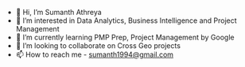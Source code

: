 - 👋 Hi, I’m Sumanth Athreya
- 👀 I’m interested in Data Analytics, Business Intelligence and Project Management
- 🌱 I’m currently learning PMP Prep, Project Management by Google
- 💞️ I’m looking to collaborate on Cross Geo projects
- 📫 How to reach me - sumanth1994@gmail.com

<!---
m4nt3/m4nt3 is a ✨ special ✨ repository because its `README.md` (this file) appears on your GitHub profile.
You can click the Preview link to take a look at your changes.
--->
